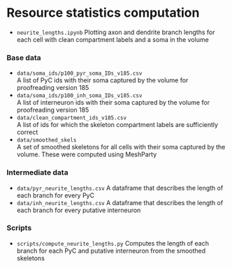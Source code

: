 # Resource statistics computation

* `neurite_lengths.ipynb` 
  Plotting axon and dendrite branch lengths for each cell with clean compartment labels and a soma in the volume

### Base data

* `data/soma_ids/p100_pyr_soma_IDs_v185.csv`  
  A list of PyC ids with their soma captured by the volume for proofreading version 185
* `data/soma_ids/p100_inh_soma_IDs_v185.csv`  
  A list of interneuron ids with their soma captured by the volume for proofreading version 185
* `data/clean_compartment_ids_v185.csv`  
  A list of ids for which the skeleton compartment labels are sufficiently correct
* `data/smoothed_skels`  
  A set of smoothed skeletons for all cells with their soma captured by the volume. These were computed using MeshParty

### Intermediate data

* `data/pyr_neurite_lengths.csv`
  A dataframe that describes the length of each branch for every PyC
* `data/inh_neurite_lengths.csv`
  A dataframe that describes the length of each branch for every putative interneuron

### Scripts

* `scripts/compute_neurite_lengths.py`
  Computes the length of each branch for each PyC and putative interneuron from the smoothed skeletons

